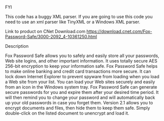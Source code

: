 FYI

This code has a buggy XML parser. If you are going to use this code you need to use an xml parser like TinyXML or a Windows XML parser.

Link to product on CNet Download.com
https://download.cnet.com/Fox-Password-Safe/3000-2092_4-10361250.html

Description

Fox Password Safe allows you to safely and easily store all your passwords, Web site logins, and other important information. It uses totally secure AES 256-bit encryption to keep your information safe. Fox Password Safe helps to make online banking and credit card transactions more secure. It can lock down Internet Explorer to prevent spyware from loading when you load a Web site from your list. You can load your Web sites securely and easily from an icon in the Windows system tray. Fox Password Safe can generate secure passwords for you and expire them after your desired time period. It will then remind you to change your password and will automatically back up your old passwords in case you forget them. Version 2.1 allows you to encrypt documents and files, then hide them to keep them safe. Simply double-click on the listed document to unencrypt and load it.
